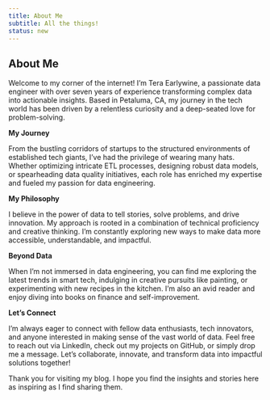 ```yaml
---
title: About Me
subtitle: All the things!
status: new
---
```


## About Me

Welcome to my corner of the internet! I’m Tera Earlywine, a passionate data engineer with over seven years of experience transforming complex data into actionable insights. Based in Petaluma, CA, my journey in the tech world has been driven by a relentless curiosity and a deep-seated love for problem-solving.

**My Journey**

From the bustling corridors of startups to the structured environments of established tech giants, I’ve had the privilege of wearing many hats. Whether optimizing intricate ETL processes, designing robust data models, or spearheading data quality initiatives, each role has enriched my expertise and fueled my passion for data engineering.

**My Philosophy**

I believe in the power of data to tell stories, solve problems, and drive innovation. My approach is rooted in a combination of technical proficiency and creative thinking. I’m constantly exploring new ways to make data more accessible, understandable, and impactful.

**Beyond Data**

When I’m not immersed in data engineering, you can find me exploring the latest trends in smart tech, indulging in creative pursuits like painting, or experimenting with new recipes in the kitchen. I’m also an avid reader and enjoy diving into books on finance and self-improvement.

**Let’s Connect**

I’m always eager to connect with fellow data enthusiasts, tech innovators, and anyone interested in making sense of the vast world of data. Feel free to reach out via LinkedIn, check out my projects on GitHub, or simply drop me a message. Let’s collaborate, innovate, and transform data into impactful solutions together!

Thank you for visiting my blog. I hope you find the insights and stories here as inspiring as I find sharing them.
